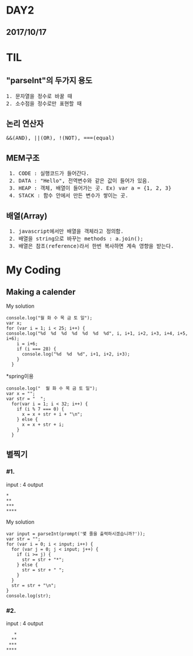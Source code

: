 DAY2
====
2017/10/17
----------
# TIL
## "parseInt"의 두가지 용도
<pre>1. 문자열을 정수로 바꿀 때
2. 소수점을 정수로만 표현할 때</pre>
## 논리 연산자
<pre>&&(AND), ||(OR), !(NOT), ===(equal)</pre>
## MEM구조
<pre> 1. CODE : 실행코드가 들어간다.
 2. DATA : "Hello", 전역변수와 같은 값이 들어가 있음.
 3. HEAP : 객체, 배열이 들어가는 곳. Ex) var a = {1, 2, 3}
 4. STACK : 함수 안에서 만든 변수가 쌓이는 곳.</pre>
## 배열(Array)
<pre> 1. javascript에서만 배열을 객체라고 정의함.
 2. 배열을 string으로 바꾸는 methods : a.join();
 3. 배열은 참조(reference)라서 한번 복사하면 계속 영향을 받는다.</pre>
# My Coding 
## Making a calender
My solution
~~~~~~~~~~~~~~~~~~~~~~~~~~~~~~~~~~~~~
console.log("월 화 수 목 금 토 일");
var x;
for (var i = 1; i < 25; i++) {
console.log("%d  %d  %d  %d  %d  %d  %d", i, i+1, i+2, i+3, i+4, i+5, i+6);
    i = i+6;
    if (i === 28) {
      console.log("%d  %d  %d", i+1, i+2, i+3);
    }
  }
~~~~~~~~~~~~~~~~~~~~~~~~~~~~~~~~~~~~~
*spring이용
~~~~~~~~~~~~~~~~~~~~~~~~~~~~~~~~~~~~~
console.log("  월 화 수 목 금 토 일");
var x = "";
var str = "  ";
  for(var i = 1; i < 32; i++) {
    if (i % 7 === 0) {
      x = x + str + i + "\n"; 
    } else {
      x = x + str + i; 
    }
  }
~~~~~~~~~~~~~~~~~~~~~~~~~~~~~~~~~~~~~
## 별찍기
### #1.
input : 4
output
~~~~~~
*
**
***
****
~~~~~~
My solution
~~~~~~~~~~~~~~~~~~~~~~~~~~~~~~~~~~~~~~~~~~~~~~~~~~~~~~~~~~
var input = parseInt(prompt('몇 줄을 출력하시겠습니까?'));
var str = "";
for (var i = 0; i < input; i++) {
  for (var j = 0; j < input; j++) {
    if (i >= j) {
      str = str + "*";
    } else {
      str = str + " ";
    }
  }
  str = str + "\n";
}
console.log(str);
~~~~~~~~~~~~~~~~~~~~~~~~~~~~~~~~~~~~~~~~~~~~~~~~~~~~~~~~~~
### #2.
input : 4
output
~~~~~~
   *
  **
 ***
****
~~~~~~


